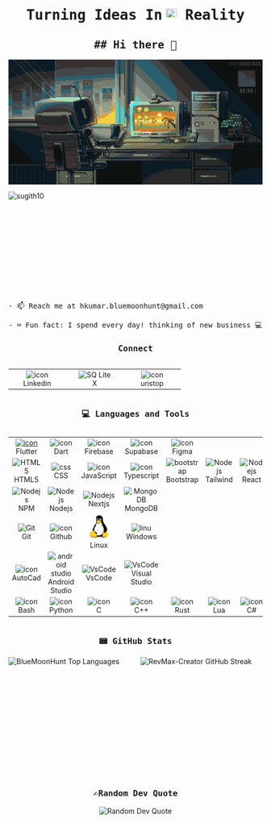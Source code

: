 <!--
**BlueMoonHunt/BlueMoonHunt** is a ✨ _special_ ✨ repository because its `README.md` (this file) appears on your GitHub profile.

Here are some ideas to get you started:

- 🔭 I’m currently working on ...
- 🌱 I’m currently learning ...
- 👯 I’m looking to collaborate on ...
- 🤔 I’m looking for help with ...
- 💬 Ask me about ...
- 📫 How to reach me: ...
- 😄 Pronouns: ...
- ⚡ Fun fact: ...
-->
<h1 align="center"><samp>Turning Ideas In</samp> <img src="https://github.com/mupezzuol/mupezzuol/blob/master/assets/earth.gif" width="22px" height="22px"><samp> Reality</samp> </h1>

<h2 align="center"><samp>## Hi there 👋</samp></h2>

<img align="center" alt="Coding" width="1000" src="https://github.com/BlueMoonHunt/BlueMoonHunt/blob/154fbb2bad612b9ac78a23859c1a07f44ec3bc2f/robo_codes.gif">

<p align="left"> <img src="https://komarev.com/ghpvc/?username=BlueMoonHunt&style=plastic&color=orange&base=1500&abbreviated=true" alt="sugith10" /> </p>

<div style="margin-bottom: 200px;"></div>
<!--
<samp>- 📫 Reach me at linked link in future</samp>
-->
<samp>- 📫 Reach me at hkumar.bluemoonhunt@gmail.com</samp>

<samp>- ⌨️ Fun fact: I spend every day! thinking of new business 💻</samp>

<h3 align="center"><samp>Connect</samp></h3>
<div style="display: flex; align-items: flex-start; align: center">
<table align="center">
  <tr>
   <td align="center" width="100">
        <img src="https://skillicons.dev/icons?i=linkedin" alt="icon" width="45" height="45" />
      <br>Linkedin
    </td>
      <td align="center" width="100">
        <img src="https://skillicons.dev/icons?i=twitter" width="45" height="45" alt="SQ Lite" />
      <br>X
    </td>
    <td align="center" width="100">
        <img src="https://d8it4huxumps7.cloudfront.net/uploads/images/unstop/svg/unstop-logo.svg" alt="icon" width="45" height="45" />
      <br>unstop
    </td>
  </tr>
</table>
<br><br>
</div>

<h3 align="center"><samp>💻 Languages and Tools</samp></h3>
<div style="display: flex; align-items: flex-start; align: center">
<table align="center">
  <tr>
    <td align="center" width="100">
      <a href="#macropower-tech">
        <img src="https://www.vectorlogo.zone/logos/flutterio/flutterio-icon.svg" alt="icon" width="45" height="45" />
      </a>
      <br>Flutter
    </td>
    <td align="center" width="100">
        <img src="https://www.vectorlogo.zone/logos/dartlang/dartlang-icon.svg" alt="icon" width="45" height="45" />
      <br>Dart
    </td>
    <td align="center" width="100">
        <img src="https://www.vectorlogo.zone/logos/firebase/firebase-icon.svg" alt="icon" width="45" height="45" />
      </a>
      <br>Firebase
    </td>
      <td align="center" width="100">
        <img src="https://skillicons.dev/icons?i=supabase" alt="icon" width="45" height="50" />
      <br>Supabase
    </td>
       <td align="center" width="100">
        <img src="https://skillicons.dev/icons?i=figma" alt="icon" width="45" height="45" />
      <br>Figma
    </td>
  </tr>
  <tr>
    <td align="center"  width="100">
        <img src="https://skillicons.dev/icons?i=html" width="48" height="48" alt="HTML5" />
      <br>HTML5
    </td>
    <td align="center" width="100">
        <img src="https://skillicons.dev/icons?i=css" width="48" height="48" alt="css" />
      <br>CSS
    </td>
    <td align="center" width="100">
        <img src="https://techstack-generator.vercel.app/js-icon.svg" alt="icon" width="65" height="65" />
      <br>JavaScript
    </td>
    <td align="center" width="100">
        <img src="https://skillicons.dev/icons?i=ts" alt="icon" width="45" height="45" />
      <br>Typescript
    </td>
    <td align="center"  width="100">
        <img src="https://skillicons.dev/icons?i=bootstrap" width="48" height="48" alt="bootstrap" />
      <br>Bootstrap
    </td>
      <td align="center" width="100">
        <img src="https://skillicons.dev/icons?i=tailwind" width="48" height="48" alt="Nodejs" />
      <br>Tailwind
      </td>
      <td align="center" width="100">
        <img src="https://skillicons.dev/icons?i=react" width="48" height="48" alt="Nodejs" />
      <br>React
      </td>
 <tr>
      <td align="center" width="100">
        <img src="https://skillicons.dev/icons?i=npm" width="48" height="48" alt="Nodejs" />
      <br>NPM
      </td>
           <td align="center" width="100">
        <img src="https://skillicons.dev/icons?i=nodejs" width="48" height="48" alt="Nodejs" />
      <br>Nodejs
      <td align="center" width="100">
        <img src="https://skillicons.dev/icons?i=nextjs" width="48" height="48" alt="Nodejs" />
      <br>Nextjs
    </td>
          <td align="center" width="100">
        <img src="https://skillicons.dev/icons?i=mongodb" width="48" height="48" alt="MongoDB" />
      <br>MongoDB
    </td>
  </tr>
  <tr>
    <td align="center" width="100">
        <img src="https://user-images.githubusercontent.com/25181517/192108372-f71d70ac-7ae6-4c0d-8395-51d8870c2ef0.png" width="48" height="48" alt="Git" />
      <br>Git
    </td>
    <td align="center" width="100">
        <img src="https://skillicons.dev/icons?i=github" alt="icon" width="45" height="45" />
      <br>Github
    </td>
    <td align="center" width="100">
        <img src="https://raw.githubusercontent.com/devicons/devicon/master/icons/linux/linux-original.svg" width="48" height="48" alt="linu" />
      <br>Linux
    </td>
     <td align="center" width="100">
        <img src="https://skillicons.dev/icons?i=windows" width="48" height="48" alt="linu" />
      <br>Windows
    </td>          
  </tr>
  <tr>
  <td align="center" width="100">
        <img src="https://skillicons.dev/icons?i=autocad" alt="icon" width="65" height="65" />
      <br>AutoCad
    </td>
  <td align="center" width="100">
        <img src="https://skillicons.dev/icons?i=androidstudio" width="48" height="48" alt="android studio" />
      <br>Android Studio
    </td>
  <td align="center" width="100">
        <img src="https://skillicons.dev/icons?i=vscode" width="48" height="48" alt="VsCode" />
      <br>VsCode
    </td>
  <td align="center" width="100">
        <img src="https://skillicons.dev/icons?i=visualstudio" width="48" height="48" alt="VsCode" />
      <br>Visual Studio
    </td>
 </tr>
<tr>
  <td align="center" width="100">
        <img src="https://skillicons.dev/icons?i=bash" alt="icon" width="65" height="65" />
      <br>Bash
  </td>
  <td align="center" width="100">
        <img src="https://skillicons.dev/icons?i=py" alt="icon" width="65" height="65" />
      <br>Python
    </td>
  <td align="center" width="100">
        <img src="https://skillicons.dev/icons?i=c" alt="icon" width="65" height="65" />
      <br>C
    </td>
  <td align="center" width="100">
        <img src="https://skillicons.dev/icons?i=cpp" alt="icon" width="65" height="65" />
      <br>C++
    </td>
  <td align="center" width="100">
        <img src="https://skillicons.dev/icons?i=rust" alt="icon" width="65" height="65" />
      <br>Rust
    </td>
  <td align="center" width="100">
        <img src="https://skillicons.dev/icons?i=lua" alt="icon" width="65" height="65" />
      <br>Lua
    </td>
  <td align="center" width="100">
        <img src="https://skillicons.dev/icons?i=cs" alt="icon" width="65" height="65" />
      <br>C#
    </td>
  </tr>

</table>
<br><br>
</div>

<h3 align="center"><samp>📟 GitHub Stats</samp></h3>
<div style="display: flex; justify-content: space-between; align-items: stretch;">
  <!-- Top Languages Stats -->
  <img src="https://github-readme-stats.vercel.app/api/top-langs?username=BlueMoonHunt&show_icons=true&locale=en&layout=compact" alt="BlueMoonHunt Top Languages" width="48%" height="200" style="object-fit: cover;"/>
  <!-- GitHub Streak Stats -->
<!--   <a href="https://git.io/streak-stats"><img src="" alt="GitHub Streak" /> -->
<!--   <img src="https://github-readme-streak-stats.herokuapp.com?user=RevMax-Creator&theme=microsoft-dark" alt="BlueMoonHunt GitHub Streak" width="48%" height="200" style="object-fit: cover;"/> -->
<img src="https://github-readme-streak-stats.herokuapp.com?user=RevMax-creator&theme=synthwave&border_radius=8.5&fire=EB5454" alt="RevMax-Creator GitHub Streak" width="48%" height="200" style="object-fit: cover;"/>
</div>

<div style="margin-bottom: 60px;"></div>
<h3 align="center"><samp>✍️Random Dev Quote</samp></h3>
    <div style="display: flex; justify-content:center; align-items: center;">
      <img src="https://quotes-github-readme.vercel.app/api?type=horizontal&theme=vue" alt="Random Dev Quote" />
    </div>
